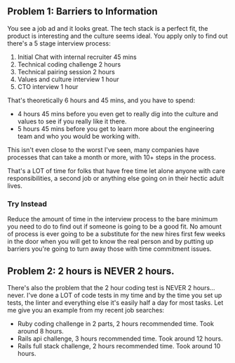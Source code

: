 
## Problem 1: Barriers to Information

You see a job ad and it looks great. The tech stack is a perfect fit, the product is interesting and the culture seems ideal. You apply only to find out there's a 5 stage interview process:

1. Initial Chat with internal recruiter 45 mins
2. Technical coding challenge 2 hours
3. Technical pairing session 2 hours
4. Values and culture interview 1 hour
5. CTO interview 1 hour

That's theoretically 6 hours and 45 mins, and you have to spend:
- 4 hours 45 mins before you even get to really dig into the culture and values to see if you really like it there.
- 5 hours 45 mins before you get to learn more about the engineering team and who you would be working with.

This isn't even close to the worst I've seen, many companies have processes that can take a month or more, with 10+ steps in the process.

That's a LOT of time for folks that have free time let alone anyone with care responsibilities, a second job or anything else going on in their hectic adult lives.

### Try Instead

Reduce the amount of time in the interview process to the bare minimum you need to do to find out if someone is going to be a good fit. No amount of process is ever going to be a substitute for the new hires first few weeks in the door when you will get to know the real person and by putting up barriers you're going to turn away those with time commitment issues.

## Problem 2: 2 hours is NEVER 2 hours.

There's also the problem that the 2 hour coding test is NEVER 2 hours... never. I've done a LOT of code tests in my time and by the time you set up tests, the linter and everything else it's easily half a day for most tasks. Let me give you an example from my recent job searches:

- Ruby coding challenge in 2 parts, 2 hours recommended time. Took around 8 hours.
- Rails api challenge, 3 hours recommended time. Took around 12 hours.
- Rails full stack challenge, 2 hours recommended time. Took around 10 hours.